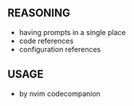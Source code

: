 ## REASONING

- having prompts in a single place
- code references
- configuration references

## USAGE

- by nvim codecompanion
